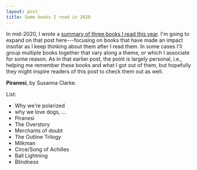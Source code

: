 ```yaml
---
layout: post
title: Some books I read in 2020
---
```


In mid-2020, I wrote a [summary of three books I read this year](https://seantrott.github.io/reviews/). I'm going to expand on that post here---focusing on books that have made an impact insofar as I keep thinking about them after I read them. In some cases I'll group multiple books together that vary along a theme, or which I associate for some reason. As in that earlier post, the point is largely personal, i.e., helping me remember these books and what I got out of them, but hopefully they might inspire readers of this post to check them out as well.

**Piranesi**, by Susanna Clarke. 


List:

- Why we're polarized  
- why we love dogs, ... 
- Piranesi  
- The Overstory  
- Merchants of doubt
- The Outline Trilogy
- Milkman
- Circe/Song of Achilles
- Ball Lightning
- Blindness
